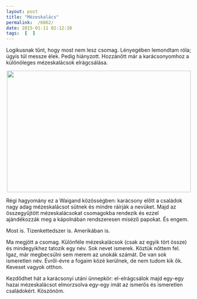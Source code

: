 ```yaml
---
layout: post
title: "Mézeskalács"
permalink:  /6062/ 
date: 2015-01-11 02:12:10
tags:  [  ] 
---
```

Logikusnak tűnt, hogy most nem lesz csomag. Lényegében lemondtam róla; úgyis túl messze élek. Pedig hiányzott. Hozzánőtt már a karácsonyomhoz a különöleges mézeskalácsok elrágcsálása.



<!--break-->

<p style="text-align: center;"><span style="line-height: 1.538em;"><img src="https://scontent-a.xx.fbcdn.net/hphotos-xfa1/t31.0-8/1956726_10202399326504039_7161232517655929380_o.jpg" style="width: 500px; height: 331px;"></span></p><span >Régi hagyomány ez a Waigand közösségben: karácsony előtt a családok nagy adag mézeskalácsot sütnek és mindre ráírják a nevüket. Majd az összegyűjtött mézeskalácsokat csomagokba rendezik és ezzel ajándékozzák meg a kápolnában rendszeresen miséző papokat. És engem.</span>

Most is. Tizenkettedszer is. Amerikában is.

Ma megjött a csomag. Különféle mézeskalácsok (csak az egyik tört össze) és mindegyikhez tatozik egy név. Sok nevet ismerek. Köztük nőttem fel. Igaz, már megbecsülni sem merem az unokák számát. De van sok ismeretlen név. Évről-évre a fogaim közé kerülnek, de nem tudom kik ők. Keveset vagyok otthon.

Kezdődhet hát a karácsonyi utáni ünnepkör: el-elrágcsálok majd egy-egy hazai mézeskalácsot elmorzsolva egy-egy imát az ismerős és ismeretlen családokért. Köszönöm.

